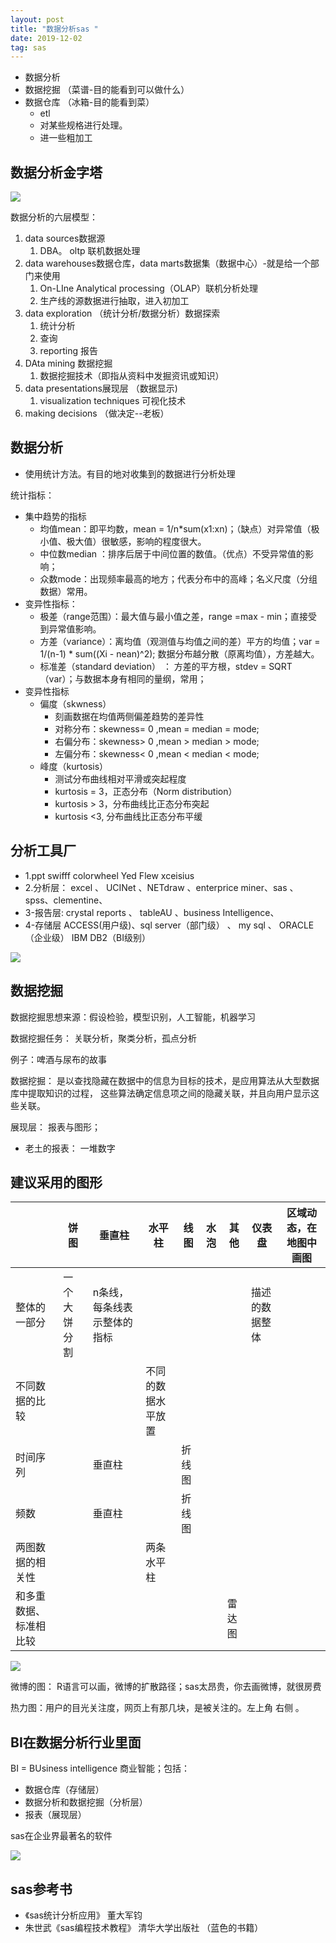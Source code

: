 ```yaml
---
layout: post
title: "数据分析sas "
date: 2019-12-02
tag: sas
---
```




- 数据分析
- 数据挖掘   （菜谱-目的能看到可以做什么）
- 数据仓库  （冰箱-目的能看到菜）
  - etl
  - 对某些规格进行处理。
  - 进一些粗加工



## 数据分析金字塔

![](../images/posts/sas/数据分析六层模型.png)

数据分析的六层模型：

1.  data sources数据源
    1.  DBA。 oltp 联机数据处理
2.  data warehouses数据仓库，data marts数据集（数据中心）-就是给一个部门来使用
    1.  On-LIne Analytical processing（OLAP）联机分析处理
    2.  生产线的源数据进行抽取，进入初加工
3.  data exploration （统计分析/数据分析）数据探索
    1.  统计分析
    2.  查询
    3.  reporting 报告
4.  DAta mining 数据挖掘
    1.  数据挖掘技术（即指从资料中发掘资讯或知识）
5.  data presentations展现层  （数据显示)
    1.  visualization techniques  可视化技术
6.  making  decisions （做决定--老板）









## 数据分析

- 使用统计方法。有目的地对收集到的数据进行分析处理



统计指标：

- 集中趋势的指标
  - 均值mean：即平均数，mean = 1/n*sum(x1:xn)；（缺点）对异常值（极小值、极大值）很敏感，影响的程度很大。
  - 中位数median ：排序后居于中间位置的数值。（优点）不受异常值的影响；
  - 众数mode：出现频率最高的地方；代表分布中的高峰；名义尺度（分组数据）常用。
- 变异性指标：
  - 极差（range范围）：最大值与最小值之差，range =max - min；直接受到异常值影响。
  - 方差（variance）：离均值（观测值与均值之间的差）平方的均值；var = 1/(n-1) *  sum((Xi - nean)^2); 数据分布越分散（原离均值），方差越大。
  - 标准差（standard deviation） ： 方差的平方根，stdev = SQRT（var）；与数据本身有相同的量纲，常用；
- 变异性指标
  - 偏度（skwness）
    - 刻画数据在均值两侧偏差趋势的差异性
    - 对称分布：skewness= 0 ,mean = median = mode;
    - 右偏分布：skewness> 0 ,mean > median > mode;
    - 左偏分布：skewness< 0 ,mean < median < mode;
  - 峰度（kurtosis）
    - 测试分布曲线相对平滑或突起程度
    - kurtosis = 3，正态分布（Norm distribution）
    - kurtosis > 3，分布曲线比正态分布突起
    - kurtosis <3, 分布曲线比正态分布平缓







## 分析工具厂

- 1.ppt swifff   colorwheel Yed Flew  xceisius
- 2.分析层： excel 、 UCINet 、NETdraw 、enterprice miner、sas 、spss、clementine、
- 3-报告层: crystal reports 、 tableAU  、business Intelligence、
- 4-存储层 ACCESS(用户级)、sql server（部门级） 、  my sql 、 ORACLE（企业级） IBM DB2（BI级别）



![](../images/posts/sas/分析tool.png)



## 数据挖掘

数据挖掘思想来源：假设检验，模型识别，人工智能，机器学习

数据挖掘任务： 关联分析，聚类分析，孤点分析

例子：啤酒与尿布的故事

数据挖掘： 是以查找隐藏在数据中的信息为目标的技术，是应用算法从大型数据库中提取知识的过程，   这些算法确定信息项之间的隐藏关联，并且向用户显示这些关联。



展现层： 报表与图形；

- 老土的报表： 一堆数字

## 建议采用的图形

||饼图|垂直柱|水平柱|线图|水泡|其他|仪表盘|区域动态，在地图中画图|
|-|-|-|-|-|-|-|-|-|
|整体的一部分|一个大饼分割|n条线，每条线表示整体的指标|||||描述的数据整体||
|不同数据的比较|||不同的数据水平放置||||||
|时间序列||垂直柱||折线图|||||
|频数||垂直柱||折线图|||||
|两图数据的相关性|||两条水平柱||||||
|和多重数据、标准相比较||||||雷达图|||

![](../images/posts/sas/常见的F.png)

微博的图： R语言可以画，微博的扩散路径；sas太昂贵，你去画微博，就很房费

热力图：用户的目光关注度，网页上有那几块，是被关注的。左上角   右侧 。

## BI在数据分析行业里面

BI = BUsiness intelligence 商业智能；包括：

- 数据仓库（存储层）
- 数据分析和数据挖掘（分析层）
- 报表（展现层）



sas在企业界最著名的软件

![](../images/posts/sas/sas在企业中最常用.png)

## sas参考书

- 《sas统计分析应用》 董大军钧
-  朱世武《sas编程技术教程》 清华大学出版社 （蓝色的书籍）